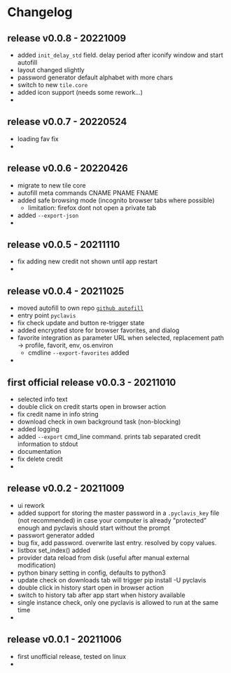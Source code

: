 
# Changelog


## release v0.0.8 - 20221009

- added `init_delay_std` field. delay period after iconify window and start autofill
- layout changed slightly
- password generator default alphabet with more chars
- switch to new `tile.core`
- added icon support (needs some rework...)
- 


## release v0.0.7 - 20220524

- loading fav fix
- 


## release v0.0.6 - 20220426

- migrate to new tile core
- autofill meta commands CNAME PNAME FNAME
- added safe browsing mode (incognito browser tabs where possible)
  - limitation: firefox dont not open a private tab
- added `--export-json` 
- 


## release v0.0.5 - 20211110

- fix adding new credit not shown until app restart
-


## release v0.0.4 - 20211025

- moved autofill to own repo [`github autofill`](https://github.com/kr-g/autofill)
- entry point `pyclavis`
- fix check update and button re-trigger state
- added encrypted store for browser favorites, and dialog
- favorite integration as parameter URL when selected, replacement path -> profile, favorit, env, os.environ
  - cmdline `--export-favorites` added
- 


## first official release v0.0.3 - 20211010

- selected info text 
- double click on credit starts open in browser action
- fix credit name in info string
- download check in own background task (non-blocking)
- added logging
- added `--export` cmd_line command. prints tab separated credit information to stdout
- documentation
- fix delete credit
- 


## release v0.0.2 - 20211009

- ui rework
- added support for storing the master password in a `.pyclavis_key` file 
 (not recommended) in case your computer is already "protected" enough and
 pyclavis should start without the prompt
- passwort generator added
- bug fix, add password. overwrite last entry. resolved by copy values.
- listbox set_index() added
- provider data reload from disk (useful after manual external modification)
- python binary setting in config, defaults to python3
- update check on downloads tab will trigger pip install -U pyclavis
- double click in history start open in browser action
- switch to history tab after app start when history available
- single instance check, only one pyclavis is allowed to run at the same time
- 


## release v0.0.1 - 20211006 

- first unofficial release, tested on linux
- 
